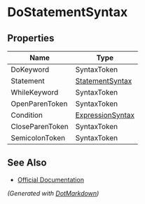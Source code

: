 # DoStatementSyntax

## Properties

| Name            | Type                                    |
| --------------- | --------------------------------------- |
| DoKeyword       | SyntaxToken                             |
| Statement       | [StatementSyntax](StatementSyntax.md)   |
| WhileKeyword    | SyntaxToken                             |
| OpenParenToken  | SyntaxToken                             |
| Condition       | [ExpressionSyntax](ExpressionSyntax.md) |
| CloseParenToken | SyntaxToken                             |
| SemicolonToken  | SyntaxToken                             |

## See Also

* [Official Documentation](https://docs.microsoft.com/en-us/dotnet/api/microsoft.codeanalysis.csharp.syntax.dostatementsyntax)


*\(Generated with [DotMarkdown](http://github.com/JosefPihrt/DotMarkdown)\)*